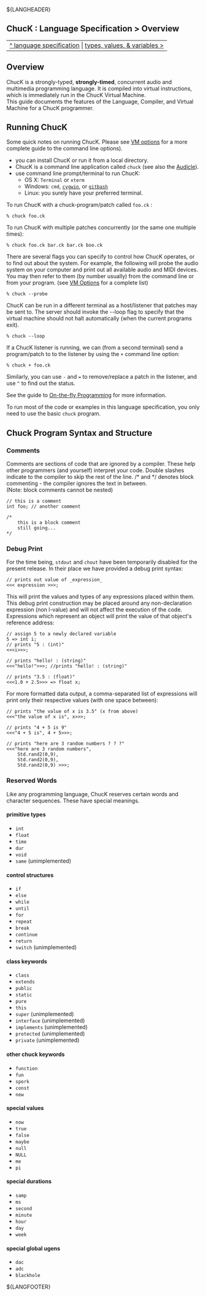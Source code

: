 ${LANGHEADER}

## ChucK : Language Specification > Overview

<div class="chuck_nav">
<center>
<table border="0"><tr><td>
 <div class="chuck_nav_bar">	
  <a href="./index.md">^ language specification</a> | 
  <a href="./type.md">types, values, &amp; variables &gt;</a>
 </div>
 </td></tr>
</table>
</center>
</div>

## Overview

ChucK is a strongly-typed, __strongly-timed__, concurrent audio 
and multimedia programming language.  It is compiled into virtual 
instructions, which is immediately run in the ChucK Virtual Machine.  
This guide documents the features of the Language, Compiler, and Virtual 
Machine for a ChucK programmer.

## Running ChucK

Some quick notes on running ChucK. Please see [VM options](../program/vm.md) 
for a more complete guide to the command line options).

* you can install ChucK or run it from a local directory.
* ChucK is a command line application called `chuck`  (see also the [Audicle](http://audicle.cs.princeton.edu)).
* use command line prompt/terminal to run ChucK: 
  * OS X: `Terminal` or `xterm`
  * Windows: `cmd`, [`cygwin`](http:///www.cygwin.com), or [`gitbash`](https://git-scm.com/)
  * Linux: you surely have your preferred terminal.

To run ChucK with a chuck-program/patch called `foo.ck` :

```shell
% chuck foo.ck
```

To run ChucK with multiple patches concurrently (or the same one multiple times):

```shell
% chuck foo.ck bar.ck bar.ck boo.ck
```

There are several flags you can specify to control how ChucK operates, 
or to find out about the system.  For example, the following will probe the 
audio system on your computer and print out all available audio and MIDI devices.
You may then refer to them (by number usually) from the command line or 
from your program.  (see [VM Options](../program/vm.md") for a complete list)

```shell
% chuck --probe
```

ChucK can be run in a different terminal as a host/listener that patches may 
be sent to.  The server should invoke the --loop flag to specify that the 
virtual machine should not halt automatically (when the current programs exit).

```shell
% chuck --loop 
```

If a ChucK listener is running, we can (from a second terminal) send a 
program/patch to to the listener by using the `+` command line option:

```shell
% chuck + foo.ck 
```

Similarly, you can use `-` and `=` to remove/replace a patch in the listener, 
and use `^` to find out the status. 

See the guide to [On-the-fly Programming](../program/otfp.md) for more 
information.

To run most of the code or examples in this language specification, you only 
need to use the basic `chuck` program.

## Chuck Program Syntax and Structure

### Comments

Comments are sections of code that are ignored by a compiler. These 
help other programmers (and yourself) interpret your code. Double slashes 
indicate to the compiler to skip the rest of the line.  /* and */ 
denotes block commenting - the compiler ignores the text in between.  
(Note: block comments cannot be nested)

```chuck
// this is a comment
int foo; // another comment

/* 
    this is a block comment
    still going...
*/
```

### Debug Print

For the time being, `stdout` and `chout` have been temporarily disabled for the 
present release.  In their place we have provided a debug print syntax:

```chuck
// prints out value of _expression_
<<< expression >>>;
```

This will print the values and types of any expressions placed within 
them.  This debug print construction may be placed around any 
non-declaration expression (non l-value) and will not affect the 
execution of the code. Expressions which represent an object will print 
the value of that object's reference address:

```chuck
// assign 5 to a newly declared variable
5 => int i;
// prints "5 : (int)"
<<<i>>>;

// prints "hello! : (string)"
<<<"hello!">>>; //prints "hello! : (string)"

// prints "3.5 : (float)"
<<<1.0 + 2.5>>> => float x;
```

For more formatted data output, a comma-separated list of expressions 
will print only their respective values (with one space between):

```chuck
// prints "the value of x is 3.5" (x from above)
<<<"the value of x is", x>>>;

// prints "4 + 5 is 9"
<<<"4 + 5 is", 4 + 5>>>;

// prints "here are 3 random numbers ? ? ?"
<<<"here are 3 random numbers", 
    Std.rand2(0,9), 
    Std.rand2(0,9),
    Std.rand2(0,9) >>>;
```

### Reserved Words

Like any programming language, ChucK reserves certain words and character 
sequences. These have special meanings.

#### primitive types

* `int`
* `float`
* `time`
* `dur`
* `void`
* `same` (unimplemented)

#### control structures

* `if`
* `else`
* `while`
* `until`
* `for`
* `repeat`
* `break`
* `continue`
* `return`
* `switch` (unimplemented)

#### class keywords

* `class`
* `extends`
* `public`
* `static`
* `pure`
* `this`
* `super` (unimplemented)
* `interface` (unimplemented)
* `implements` (unimplemented)
* `protected` (unimplemented)
* `private` (unimplemented)

#### other chuck keywords

* `function`
* `fun`
* `spork`
* `const`
* `new`

#### special values

* `now`
* `true`
* `false`
* `maybe`
* `null`
* `NULL`
* `me`
* `pi`

#### special durations

* `samp`
* `ms`
* `second`
* `minute`
* `hour`
* `day`
* `week`

#### special global ugens

* `dac`
* `adc`
* `blackhole`

${LANGFOOTER}
